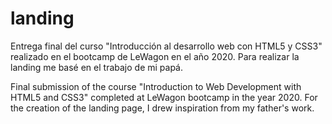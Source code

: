 # landing
Entrega final del curso "Introducción al desarrollo web con HTML5 y CSS3" realizado en el bootcamp de LeWagon en el año 2020.
Para realizar la landing me basé en el trabajo de mi papá.

Final submission of the course "Introduction to Web Development with HTML5 and CSS3" completed at LeWagon bootcamp in the year 2020.
For the creation of the landing page, I drew inspiration from my father's work.
